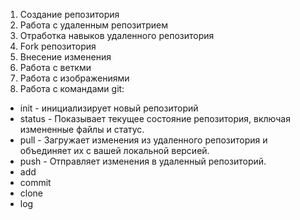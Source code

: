 1. Создание репозитория
2. Работа с удаленным репозитрием
3. Отработка навыков удаленного репозитория
4. Fork репозитория
5. Внесение изменения
6. Работа с веткми
7. Работа с изображениями
8. Работа с командами git:
 * init - инициализирует новый репозиторий
 * status - Показывает текущее состояние репозитория, включая измененные файлы и статус.
 * pull - Загружает изменения из удаленного репозитория и объединяет их с вашей локальной версией.
 * push -  Отправляет изменения в удаленный репозиторий.
 * add 
 * commit 
 * clone 
 * log 
 
